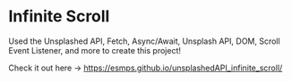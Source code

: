 # Infinite Scroll

Used the Unsplashed API, Fetch, Async/Await, Unsplash API, DOM, Scroll Event Listener, and more to create this project!

Check it out here -> https://esmps.github.io/unsplashedAPI_infinite_scroll/ 
